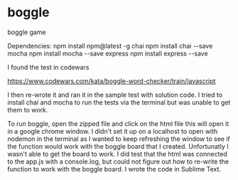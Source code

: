 # boggle
boggle game

Dependencies:
npm install npm@latest -g
chai
npm install chai --save
mocha
npm install mocha --save
express
npm install express --save

I found the test in codewars 

https://www.codewars.com/kata/boggle-word-checker/train/javascript

I then re-wrote it and ran it in the sample test with solution code. I tried to install chai and mocha to run the tests via the terminal but was unable to get them to work. 

To run boggle, open the zipped file and click on the html file this will open it in a google chrome window. I didn't set it up on a localhost to open with nodemon in the terminal as I wanted to keep refreshing the window to see if the function would work with the boggle board that I created. Unfortunatly I wasn't able to get the board to work. I did test that the html was connected to the app.js with a console.log, but could not figure out how to re-write the function to work with the boggle board. I wrote the code in Sublime Text.
